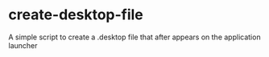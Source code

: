 # create-desktop-file
A simple script to create a .desktop file that after appears on the application launcher
